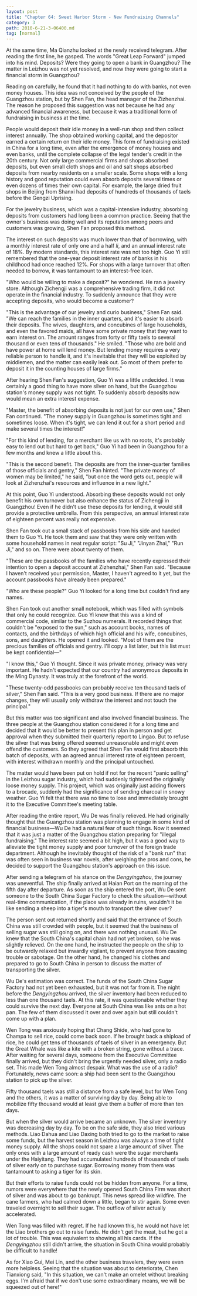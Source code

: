 ```yaml
---
layout: post
title: "Chapter 64: Sweet Harbor Storm - New Fundraising Channels"
category: 3
path: 2010-6-21-3-06400.md
tag: [normal]
---
```


At the same time, Ma Qianzhu looked at the newly received telegram. After reading the first line, he gasped. The words "Great Leap Forward" jumped into his mind. Deposits? Were they going to open a bank in Guangzhou? The matter in Leizhou was not yet resolved, and now they were going to start a financial storm in Guangzhou?

Reading on carefully, he found that it had nothing to do with banks, not even money houses. This idea was not conceived by the people of the Guangzhou station, but by Shen Fan, the head manager of the Zizhenzhai. The reason he proposed this suggestion was not because he had any advanced financial awareness, but because it was a traditional form of fundraising in business at the time.

People would deposit their idle money in a well-run shop and then collect interest annually. The shop obtained working capital, and the depositor earned a certain return on their idle money. This form of fundraising existed in China for a long time, even after the emergence of money houses and even banks, until the complete collapse of the legal tender's credit in the 20th century. Not only large commercial firms and shops absorbed deposits, but even small cloth shops and oil and salt shops absorbed deposits from nearby residents on a smaller scale. Some shops with a long history and good reputation could even absorb deposits several times or even dozens of times their own capital. For example, the large dried fruit shops in Beijing from Shanxi had deposits of hundreds of thousands of taels before the Gengzi Uprising.

For the jewelry business, which was a capital-intensive industry, absorbing deposits from customers had long been a common practice. Seeing that the owner's business was doing well and its reputation among peers and customers was growing, Shen Fan proposed this method.

The interest on such deposits was much lower than that of borrowing, with a monthly interest rate of only one and a half *li*, and an annual interest rate of 18%. By modern standards, this interest rate was not too high. Guo Yi still remembered that the one-year deposit interest rate of banks in his childhood had once reached 12%. For shops with a large turnover that often needed to borrow, it was tantamount to an interest-free loan.

"Who would be willing to make a deposit?" he wondered. He ran a jewelry store. Although Zichengji was a comprehensive trading firm, it did not operate in the financial industry. To suddenly announce that they were accepting deposits, who would become a customer?

"This is the advantage of our jewelry and curio business," Shen Fan said. "We can reach the families in the inner quarters, and it's easier to absorb their deposits. The wives, daughters, and concubines of large households, and even the favored maids, all have some private money that they want to earn interest on. The amount ranges from forty or fifty taels to several thousand or even tens of thousands." He smiled. "Those who are bold and have power at home will lend money. But lending money requires a very reliable person to handle it, and it's inevitable that they will be exploited by middlemen, and the matter can easily leak out. So most of them prefer to deposit it in the counting houses of large firms."

After hearing Shen Fan's suggestion, Guo Yi was a little undecided. It was certainly a good thing to have more silver on hand, but the Guangzhou station's money supply was not tight. To suddenly absorb deposits now would mean an extra interest expense.

"Master, the benefit of absorbing deposits is not just for our own use," Shen Fan continued. "The money supply in Guangzhou is sometimes tight and sometimes loose. When it's tight, we can lend it out for a short period and make several times the interest!"

"For this kind of lending, for a merchant like us with no roots, it's probably easy to lend out but hard to get back," Guo Yi had been in Guangzhou for a few months and knew a little about this.

"This is the second benefit. The deposits are from the inner-quarter families of those officials and gentry," Shen Fan hinted. "The private money of women may be limited," he said, "but once the word gets out, people will look at Zizhenzhai's resources and influence in a new light."

At this point, Guo Yi understood. Absorbing these deposits would not only benefit his own turnover but also enhance the status of Zichengji in Guangzhou! Even if he didn't use these deposits for lending, it would still provide a protective umbrella. From this perspective, an annual interest rate of eighteen percent was really not expensive.

Shen Fan took out a small stack of passbooks from his side and handed them to Guo Yi. He took them and saw that they were only written with some household names in neat regular script: "Su Ji," "Jinyan Zhai," "Run Ji," and so on. There were about twenty of them.

"These are the passbooks of the families who have recently expressed their intention to open a deposit account at Zizhenzhai," Shen Fan said. "Because I haven't received your permission, Master, I haven't agreed to it yet, but the account passbooks have already been prepared."

"Who are these people?" Guo Yi looked for a long time but couldn't find any names.

Shen Fan took out another small notebook, which was filled with symbols that only he could recognize. Guo Yi knew that this was a kind of commercial code, similar to the Suzhou numerals. It recorded things that couldn't be "exposed to the sun," such as account books, names of contacts, and the birthdays of which high official and his wife, concubines, sons, and daughters. He opened it and looked. "Most of them are the precious families of officials and gentry. I'll copy a list later, but this list must be kept confidential—"

"I know this," Guo Yi thought. Since it was private money, privacy was very important. He hadn't expected that our country had anonymous deposits in the Ming Dynasty. It was truly at the forefront of the world.

"These twenty-odd passbooks can probably receive ten thousand taels of silver," Shen Fan said. "This is a very good business. If there are no major changes, they will usually only withdraw the interest and not touch the principal."

But this matter was too significant and also involved financial business. The three people at the Guangzhou station considered it for a long time and decided that it would be better to present this plan in person and get approval when they submitted their quarterly report to Lingao. But to refuse the silver that was being offered seemed unreasonable and might even offend the customers. So they agreed that Shen Fan would first absorb this batch of deposits, with an agreed annual interest rate of eighteen percent, with interest withdrawn monthly and the principal untouched.

The matter would have been put on hold if not for the recent "panic selling" in the Leizhou sugar industry, which had suddenly tightened the originally loose money supply. This project, which was originally just adding flowers to a brocade, suddenly had the significance of sending charcoal in snowy weather. Guo Yi felt that there was no time to lose and immediately brought it to the Executive Committee's meeting table.

After reading the entire report, Wu De was finally relieved. He had originally thought that the Guangzhou station was planning to engage in some kind of financial business—Wu De had a natural fear of such things. Now it seemed that it was just a matter of the Guangzhou station preparing for "illegal fundraising." The interest rate seemed a bit high, but it was a good way to alleviate the tight money supply and poor turnover of the foreign trade department. Although he inevitably thought of the risk of a "bank run" that was often seen in business war novels, after weighing the pros and cons, he decided to support the Guangzhou station's approach on this issue.

After sending a telegram of his stance on the *Dengyingzhou*, the journey was uneventful. The ship finally arrived at Haian Port on the morning of the fifth day after departure. As soon as the ship entered the port, Wu De sent someone to the South China Sugar Factory to check the situation—without real-time communication, if the place was already in ruins, wouldn't it be like sending a sheep into a tiger's mouth to transport the silver over?

The person sent out returned shortly and said that the entrance of South China was still crowded with people, but it seemed that the business of selling sugar was still going on, and there was nothing unusual. Wu De knew that the South China's capital chain had not yet broken, so he was slightly relieved. On the one hand, he instructed the people on the ship to be outwardly relaxed but inwardly vigilant, to prevent anyone from causing trouble or sabotage. On the other hand, he changed his clothes and prepared to go to South China in person to discuss the matter of transporting the silver.

Wu De's estimation was correct. The funds of the South China Sugar Factory had not yet been exhausted, but it was not far from it. The night before the *Dengyingzhou* arrived, the silver inventory had been reduced to less than one thousand taels. At this rate, it was questionable whether they could survive the next day. Everyone at South China was like ants on a hot pan. The few of them discussed it over and over again but still couldn't come up with a plan.

Wen Tong was anxiously hoping that Chang Shide, who had gone to Champa to sell rice, could come back soon. If he brought back a shipload of rice, he could get tens of thousands of taels of silver in an emergency. But the Great Whale was like a kite with a broken string, gone without a trace. After waiting for several days, someone from the Executive Committee finally arrived, but they didn't bring the urgently needed silver, only a radio set. This made Wen Tong almost despair. What was the use of a radio? Fortunately, news came soon: a ship had been sent to the Guangzhou station to pick up the silver.

Fifty thousand taels was still a distance from a safe level, but for Wen Tong and the others, it was a matter of surviving day by day. Being able to mobilize fifty thousand would at least give them a buffer of more than ten days.

But when the silver would arrive became an unknown. The silver inventory was decreasing day by day. To be on the safe side, they also tried various methods. Liao Dahua and Liao Daxing both tried to go to the market to raise some funds, but the harvest season in Leizhou was always a time of tight money supply. All the shops could not spare a large amount of silver. The only ones with a large amount of ready cash were the sugar merchants under the Haiyitang. They had accumulated hundreds of thousands of taels of silver early on to purchase sugar. Borrowing money from them was tantamount to asking a tiger for its skin.

But their efforts to raise funds could not be hidden from anyone. For a time, rumors were everywhere that the newly opened South China Firm was short of silver and was about to go bankrupt. This news spread like wildfire. The cane farmers, who had calmed down a little, began to stir again. Some even traveled overnight to sell their sugar. The outflow of silver actually accelerated.

Wen Tong was filled with regret. If he had known this, he would not have let the Liao brothers go out to raise funds. He didn't get the meat, but he got a lot of trouble. This was equivalent to showing all his cards. If the *Dengyingzhou* still didn't arrive, the situation in South China would probably be difficult to handle!

As for Xiao Gui, Mei Lin, and the other business travelers, they were even more helpless. Seeing that the situation was about to deteriorate, Chen Tianxiong said, "In this situation, we can't make an omelet without breaking eggs. I'm afraid that if we don't use some extraordinary means, we will be squeezed out of here!"